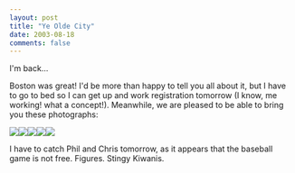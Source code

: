 ```yaml
---
layout: post
title: "Ye Olde City"
date: 2003-08-18
comments: false
---
```

I'm back...




Boston was great! I'd be more than happy to tell you all about it, but I have
to go to bed so I can get up and work registration tomorrow (I know, me
working! what a concept!). Meanwhile, we are pleased to be able to bring you
these photographs:




[![](http://maverick.simplehost.com/Picture111.jpg)][0][![](http://maverick.simplehost.com/Picture112.jpg)][1][![](http://maverick.simplehost.com/Picture113.jpg)][2][![](http://maverick.simplehost.com/Picture114.jpg)][3][![](http://maverick.simplehost.com/Picture115.jpg)][4]




I have to catch Phil and Chris tomorrow, as it appears that the baseball game
is not free. Figures. Stingy Kiwanis.



[0]: http://maverick.simplehost.com/Picture111.jpg
[1]: http://maverick.simplehost.com/Picture112.jpg
[2]: http://maverick.simplehost.com/Picture113.jpg
[3]: http://maverick.simplehost.com/Picture114.jpg
[4]: http://maverick.simplehost.com/Picture115.jpg
